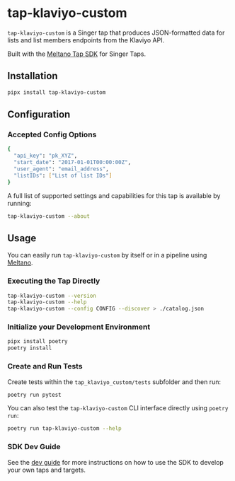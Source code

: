 # tap-klaviyo-custom

`tap-klaviyo-custom` is a Singer tap that produces JSON-formatted data for lists and list members endpoints from the Klaviyo API.

Built with the [Meltano Tap SDK](https://sdk.meltano.com) for Singer Taps.

## Installation

```bash
pipx install tap-klaviyo-custom
```

## Configuration

### Accepted Config Options

```bash
{
  "api_key": "pk_XYZ",
  "start_date": "2017-01-01T00:00:00Z",
  "user_agent": "email_address",
  "listIDs": ["List of list IDs"]
}
```

A full list of supported settings and capabilities for this
tap is available by running:

```bash
tap-klaviyo-custom --about
```

## Usage

You can easily run `tap-klaviyo-custom` by itself or in a pipeline using [Meltano](https://meltano.com/).

### Executing the Tap Directly

```bash
tap-klaviyo-custom --version
tap-klaviyo-custom --help
tap-klaviyo-custom --config CONFIG --discover > ./catalog.json
```

### Initialize your Development Environment

```bash
pipx install poetry
poetry install
```

### Create and Run Tests

Create tests within the `tap_klaviyo_custom/tests` subfolder and
  then run:

```bash
poetry run pytest
```

You can also test the `tap-klaviyo-custom` CLI interface directly using `poetry run`:

```bash
poetry run tap-klaviyo-custom --help
```

### SDK Dev Guide

See the [dev guide](https://sdk.meltano.com/en/latest/dev_guide.html) for more instructions on how to use the SDK to 
develop your own taps and targets.
